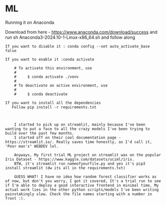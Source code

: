 # ML

Running it on Anaconda 

Download from here - https://www.anaconda.com/download/success and run sh Anaconda3-2024.10-1-Linux-x86_64.sh and follow along
    
    If you want to disable it : conda config --set auto_activate_base false 
    
    If you want to enable it :conda activate

        # To activate this environment, use                                                 
        #                                                                                   
        #     $ conda activate ./venv                         
        #                                                                                   
        # To deactivate an active environment, use
        #
        #     $ conda deactivate

    If you want to install all the dependencies 
       Follow pip install -r requirements.txt


        
        I started to pick up on streamlit, mainly because I've been wanting to put a face to all the crazy models I've been trying to build over the past few months.
        I started off on their cool documentation page - https://streamlit.io/. Really saves time honestly, as I'd call it, 'Poor man's" WEBDEV lol.
        
        Anyways, My first trial ML project on streamlit was on the popular Iris Dataset - https://www.kaggle.com/datasets/uciml/iris. 
        BTW, it's streamlit run nameofyourfile.py and yes it's pip3 install streamlit (dw its all in the requirements.txt)

        GUESS WHAT! I have no idea how random forest classifier works as of now, but don't you worry, I got it covered, It's a trial run to see if I'm able to deploy a good interactive frontend in minimal time, My actual work lies in the other python scripts/models I've been writing painstakingly slow. Check the file names starting with a number in front :).
